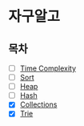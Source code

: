 # 자구알고

## 목차

-   [ ] [Time Complexity]()
-   [ ] [Sort]()
-   [ ] [Heap]()
-   [ ] [Hash]()
-   [x] [Collections](https://github.com/ppobbi-study/CS_Study_Hub/blob/main/SelfStudy/%EB%82%98%EA%B1%B4/DataStructureAndAlgorithm/dsal_collections.md)
-   [x] [Trie](https://github.com/ppobbi-study/CS_Study_Hub/blob/main/SelfStudy/%EB%82%98%EA%B1%B4/DataStructureAndAlgorithm/dsal_trie.md)
